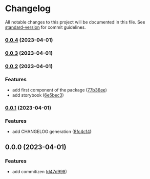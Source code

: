 # Changelog

All notable changes to this project will be documented in this file. See [standard-version](https://github.com/conventional-changelog/standard-version) for commit guidelines.

### [0.0.4](https://github.com/ismaelcostarc/react-aurora/compare/v0.0.3...v0.0.4) (2023-04-01)

### [0.0.3](https://github.com/ismaelcostarc/react-aurora/compare/v0.0.2...v0.0.3) (2023-04-01)

### [0.0.2](https://github.com/ismaelcostarc/react-aurora/compare/v0.0.1...v0.0.2) (2023-04-01)


### Features

* add first component of the package ([77b36ee](https://github.com/ismaelcostarc/react-aurora/commit/77b36ee786511de69d35f6f4be3d510790ff9ab7))
* add storybook ([6e5bec3](https://github.com/ismaelcostarc/react-aurora/commit/6e5bec3f133a2be9198fa00740ab74fda37e6d06))

### [0.0.1](https://github.com/ismaelcostarc/react-aurora/compare/v0.0.0...v0.0.1) (2023-04-01)


### Features

* add CHANGELOG generation ([8fc4c14](https://github.com/ismaelcostarc/react-aurora/commit/8fc4c14ae3cc6965fd00440dcc2e855609118c43))

## 0.0.0 (2023-04-01)


### Features

* add commitizen ([d47d998](https://github.com/ismaelcostarc/react-aurora/commit/d47d998aff1d0ea3f4c998413267107f1d40490c))
